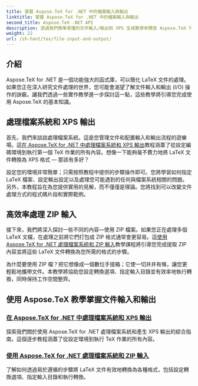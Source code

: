 ```yaml
---
title: 掌握 Aspose.TeX for .NET 中的檔案輸入與輸出
linktitle: 掌握 Aspose.TeX for .NET 中的檔案輸入與輸出
second_title: Aspose.TeX .NET API
description: 透過我們簡單易懂的文件輸入/輸出和 XPS 生成教學來釋放 Aspose.TeX for .NET 的強大功能，以實現無縫文件處理。
weight: 22
url: /zh-hant/tex/file-input-and-output/
---
```

## 介紹

Aspose.TeX for .NET 是一個功能強大的函式庫，可以簡化 LaTeX 文件的處理。如果您正在深入研究文件處理的世界，您可能會渴望了解文件輸入和輸出 (I/O) 操作的訣竅。讓我們透過一些實作教學進一步探討這一點，這些教學將引導您完成使用 Aspose.TeX 的基本知識。

## 處理檔案系統和 XPS 輸出

首先，我們來談談處理檔案系統。這是您管理文件和配置輸入和輸出流程的遊樂場。這[在 Aspose.TeX for .NET 中處理檔案系統和 XPS 輸出](./handle-filesystem-and-xps-output/)教程涵蓋了從設定編碼環境到執行第一個 TeX 作業的所有內容。想像一下能夠毫不費力地將 LaTeX 文件轉換為 XPS 格式 — 那該有多好？ 

設定您的環境非常簡單；只需按照教程中提供的步驟操作即可。您將學習如何指定 LaTeX 檔案、設定輸出設定以及處理您可能遇到的任何與檔案系統相關的問題。另外，本教程旨在為您提供實用的見解，而不僅僅是理論。您將找到可以改變文件處理方式的程式碼片段和實際範例。

## 高效率處理 ZIP 輸入

接下來，我們將深入探討一些不同的內容—使用 ZIP 檔案。如果您正在處理多個 LaTeX 文檔，在處理之前將它們打包成 ZIP 格式通常會更容易。這[使用 Aspose.TeX for .NET 處理檔案系統和 ZIP 輸入](./handle-filesystem-and-zip-inputs/)教學課程將引導您完成提取 ZIP 內容並將這些 LaTeX 文件轉換為您所需的格式的步驟。

為什麼要使用 ZIP 檔？把它想像成一個數位手提箱；它使一切井井有條，讓您更輕鬆地攜帶文件。本教學將協助您設定轉換選項、指定輸入目錄並有效率地執行轉換，同時保持工作空間整齊。 

## 使用 Aspose.TeX 教學掌握文件輸入和輸出
### [在 Aspose.TeX for .NET 中處理檔案系統和 XPS 輸出](./handle-filesystem-and-xps-output/)
探索我們關於使用 Aspose.TeX for .NET 處理檔案系統和產生 XPS 輸出的綜合指南。這個逐步教程涵蓋了從設定環境到執行 TeX 作業的所有內容。
### [使用 Aspose.TeX for .NET 處理檔案系統和 ZIP 輸入](./handle-filesystem-and-zip-inputs/)
了解如何透過易於遵循的步驟將 LaTeX 文件有效地轉換為各種格式，包括設定轉換選項、指定輸入目錄和執行轉換。